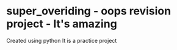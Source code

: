 # super_overiding - oops revision project - It's amazing
Created using python
It is a practice project

